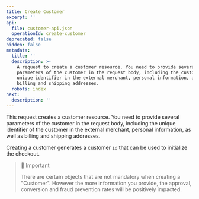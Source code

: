 ```yaml
---
title: Create Customer
excerpt: ''
api:
  file: customer-api.json
  operationId: create-customer
deprecated: false
hidden: false
metadata:
  title: ''
  description: >-
    A request to create a customer resource. You need to provide several
    parameters of the customer in the request body, including the customer's
    unique identifier in the external merchant, personal information, and
    billing and shipping addresses.
  robots: index
next:
  description: ''
---
```

This request creates a customer resource. You need to provide several parameters of the customer in the request body, including the unique identifier of the customer in the external merchant, personal information, as well as billing and shipping addresses.

Creating a customer generates a customer `id` that can be used to initialize the checkout.

> 📘 Important
>
> There are certain objects that are not mandatory when creating a "Customer". However the more information you provide, the approval, conversion and fraud prevention rates will be positively impacted.